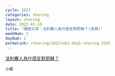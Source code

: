 ```yaml
---
cycle: 2022
categories: sharing
layout: sharing
date: 2022-01-10
title: "讀經分享：法利賽人為什麼反對耶穌？(音頻)"
weekNum: 2
dayNum: 1
permalink: /sharing/2022/wk2-day1-sharing.html
---
```


[法利賽人為什麼反對耶穌？](https://eccseattle.github.io/media/sharing/2022/wk002/2022-01-10-bin.m4a)

`小錢`
